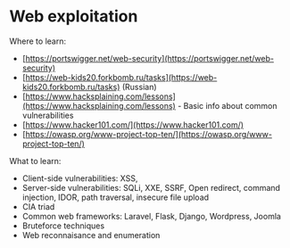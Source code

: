 # Web exploitation

Where to learn:

* [https://portswigger.net/web-security](https://portswigger.net/web-security)
* [https://web-kids20.forkbomb.ru/tasks](https://web-kids20.forkbomb.ru/tasks) (Russian)
* [https://www.hacksplaining.com/lessons](https://www.hacksplaining.com/lessons) - Basic info about common vulnerabilities
* [https://www.hacker101.com/](https://www.hacker101.com/)
* [https://owasp.org/www-project-top-ten/](https://owasp.org/www-project-top-ten/)

What to learn:

* Client-side vulnerabilities: XSS,&#x20;
* Server-side vulnerabilities: SQLi, XXE, SSRF, Open redirect, command injection, IDOR, path traversal, insecure file upload
* CIA triad
* Common web frameworks: Laravel, Flask, Django, Wordpress, Joomla
* Bruteforce techniques
* Web reconnaisance and enumeration
